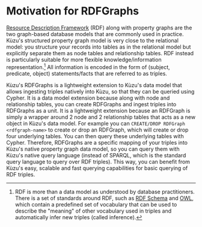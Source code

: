 # Motivation for RDFGraphs

[Resource Description Framework](https://www.w3.org/RDF/) (RDF) along with property graphs 
are the two graph-based database models that are commonly used
in practice. Kùzu's structured property graph model is very close to the relational model: 
you structure your records into tables as in the relational model but 
explicitly separate them as node tables and relationship tables. 
RDF instead is particularly suitable for more flexible knowledge/information representation.[^1] 
All information is encoded in the form of (subject, predicate, object) statements/facts 
that are referred to as triples.

[^1]: RDF is more than a data model as understood by database practitioners. There is a set of
standards around RDF, such as [RDF Schema](https://www.w3.org/TR/rdf-schema/) and [OWL](https://www.w3.org/OWL/), 
which contain a predefined set of vocabulary that can be used to describe the "meaning" of 
other vocabulary used in triples and automatically infer new triples (called inference). 

Kùzu's RDFGraphs is a lightweight extension to Kùzu's data model that allows ingesting triples natively into Kùzu, so
that they can be queried using Cypher. It is a data model extension because along with node and relationship
tables, you can create RDFGraphs and ingest triples into RDFGraphs as a unit. 
It is a lightweight extension because an RDFGraph is simply a wrapper around
2 node and 2 relationship tables that acts as a new object in Kùzu's data model. 
For example you can `CREATE/DROP RDFGraph  <rdfgraph-name>` to create or drop an RDFGraph, which will 
create or drop four underlying tables. You can  then query these underlying tables with Cypher. 
Therefore, RDFGraphs are a specific mapping of your triples into 
Kùzu's native property graph data model, so you can query
them with Kùzu's native query language (instead of SPARQL, which is the standard
query language to query over RDF triples). This way, you can benefit from Kùzu's easy, scalable and fast querying capabilities for basic querying of RDF triples.
